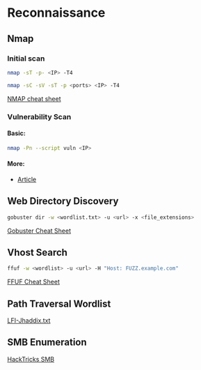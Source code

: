 # Reconnaissance

## Nmap

### Initial scan
```sh
nmap -sT -p- <IP> -T4
```
```sh
nmap -sC -sV -sT -p <ports> <IP> -T4
```
[NMAP cheat sheet](https://www.stationx.net/nmap-cheat-sheet/)

### Vulnerability Scan
#### Basic:
```sh
nmap -Pn --script vuln <IP>
```

#### More:
* [Article](https://securitytrails.com/blog/nmap-vulnerability-scan)

## Web Directory Discovery
```sh
gobuster dir -w <wordlist.txt> -u <url> -x <file_extensions>
```
[Gobuster Cheat Sheet](https://3os.org/penetration-testing/cheatsheets/gobuster-cheatsheet/)

## Vhost Search
```sh
ffuf -w <wordlist> -u <url> -H "Host: FUZZ.example.com"
```
[FFUF Cheat Sheet](https://cheatsheet.haax.fr/web-pentest/tools/ffuf/)

## Path Traversal Wordlist
[LFI-Jhaddix.txt](https://github.com/danielmiessler/SecLists/blob/master/Fuzzing/LFI/LFI-Jhaddix.txt)

## SMB Enumeration
[HackTricks SMB](https://book.hacktricks.xyz/network-services-pentesting/pentesting-smb)